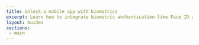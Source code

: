 ```yaml
---
title: Unlock a mobile app with biometrics
excerpt: Learn how to integrate biometric authentication like Face ID and Touch ID to your mobile apps that use Okta.
layout: Guides
sections: 
 - main
---
```

